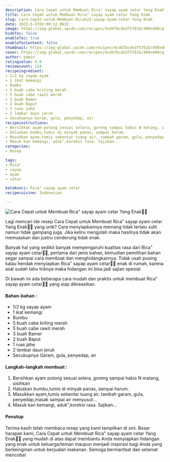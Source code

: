 ```yaml
---
description: Cara Cepat untuk Membuat Rica" sayap ayam cetar Yang Enak"
title: Cara Cepat untuk Membuat Rica" sayap ayam cetar Yang Enak
slug: Cara-Cepat-untuk-Membuat-Rica%22-sayap-ayam-cetar-Yang-Enak
date: 2022-5-5T03:09:12.063Z
image: https://img-global.cpcdn.com/recipes/4cd47bcde3f5761b/400x400cq70/photo.jpg
hideToc: false
enableToc: true
enableTocContent: false
thumbnail: https://img-global.cpcdn.com/recipes/4cd47bcde3f5761b/400x400cq70/photo.jpg
cover: https://img-global.cpcdn.com/recipes/4cd47bcde3f5761b/400x400cq70/photo.jpg
author: admin
ratingvalue: 4.8
reviewcount: 124
recipeingredient:
- 1/2 kg sayap ayam
- 1 ikat kemangi
- Bumbu
- 5 buah cabe kriting merah
- 5 buah cabe rawit merah
- 3 buah Bamer
- 2 buah Baput
- 1 ruas jahe
- 2 lembar daun jeruk
- Secukupnya Garam, gula, penyedap, air
recipeinstructions:
- Bersihkan ayam potong sesuai selera, goreng sampai habis N matang, sisihkan
- Haluskan bumbu,tumis di minyak panas, sampai harum.
- Masukkan ayam,tumis sebentar tuang air, tambah garam, gula, penyedap,masak sampai air menyusut...
- Masuk kan kemangi, aduk",koreksi rasa. Sajikan...
categories:
- Resep

tags:
- Rica"
- sayap
- ayam
- cetar

katakunci: Rica" sayap ayam cetar
recipecuisine: Indonesian

---
```


![Cara Cepat untuk Membuat Rica" sayap ayam cetar Yang Enak👩‍🍳](https://img-global.cpcdn.com/recipes/4cd47bcde3f5761b/400x400cq70/photo.jpg)

Lagi mencari ide resep Cara Cepat untuk Membuat Rica" sayap ayam cetar Yang Enak👩‍🍳 yang unik? Cara menyiapkannya memang tidak terlalu sulit namun tidak gampang juga. Jika keliru mengolah maka hasilnya tidak akan memuaskan dan justru cenderung tidak enak.

Banyak hal yang sedikit banyak mempengaruhi kualitas rasa dari Rica" sayap ayam cetar👩‍🍳, pertama dari jenis bahan, kemudian pemilihan bahan segar sampai cara membuat dan menghidangkannya. Tidak usah pusing kalau hendak menyiapkan Rica" sayap ayam cetar👩‍🍳 enak di rumah, karena asal sudah tahu triknya maka hidangan ini bisa jadi sajian spesial.

Di bawah ini ada beberapa cara mudah dan praktis untuk membuat Rica" sayap ayam cetar👩‍🍳 yang siap dikreasikan.

<!--inarticleads1-->

#### Bahan-bahan :

- 1/2 kg sayap ayam
- 1 ikat kemangi
- Bumbu
- 5 buah cabe kriting merah
- 5 buah cabe rawit merah
- 3 buah Bamer
- 2 buah Baput
- 1 ruas jahe
- 2 lembar daun jeruk
- Secukupnya Garam, gula, penyedap, air

<!--inarticleads2-->

#### Langkah-langkah membuat :

1. Bersihkan ayam potong sesuai selera, goreng sampai habis N matang, sisihkan
1. Haluskan bumbu,tumis di minyak panas, sampai harum.
1. Masukkan ayam,tumis sebentar tuang air, tambah garam, gula, penyedap,masak sampai air menyusut...
1. Masuk kan kemangi, aduk",koreksi rasa. Sajikan...

#### Penutup

Terima kasih telah membaca resep yang kami tampilkan di sini. Besar harapan kami, Cara Cepat untuk Membuat Rica" sayap ayam cetar Yang Enak👩‍🍳 yang mudah di atas dapat membantu Anda menyiapkan hidangan yang enak untuk keluarga/teman maupun menjadi inspirasi bagi Anda yang berkeinginan untuk berjualan makanan. Semoga bermanfaat dan selamat mencoba!